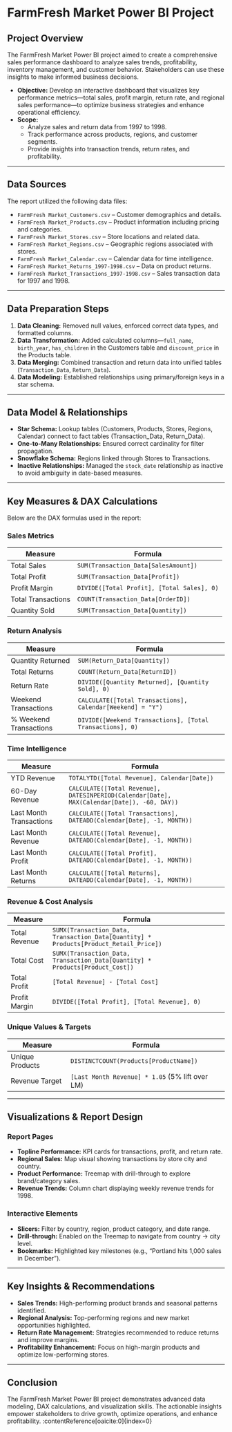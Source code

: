 # FarmFresh Market Power BI Project

## Project Overview  
The FarmFresh Market Power BI project aimed to create a comprehensive sales performance dashboard to analyze sales trends, profitability, inventory management, and customer behavior. Stakeholders can use these insights to make informed business decisions.

- **Objective:** Develop an interactive dashboard that visualizes key performance metrics—total sales, profit margin, return rate, and regional sales performance—to optimize business strategies and enhance operational efficiency.  
- **Scope:**  
  - Analyze sales and return data from 1997 to 1998.  
  - Track performance across products, regions, and customer segments.  
  - Provide insights into transaction trends, return rates, and profitability.

---

## Data Sources  
The report utilized the following data files:

- `FarmFresh Market_Customers.csv` – Customer demographics and details.  
- `FarmFresh Market_Products.csv` – Product information including pricing and categories.  
- `FarmFresh Market_Stores.csv` – Store locations and related data.  
- `FarmFresh Market_Regions.csv` – Geographic regions associated with stores.  
- `FarmFresh Market_Calendar.csv` – Calendar data for time intelligence.  
- `FarmFresh Market_Returns_1997-1998.csv` – Data on product returns.  
- `FarmFresh Market_Transactions_1997-1998.csv` – Sales transaction data for 1997 and 1998.

---

## Data Preparation Steps  
1. **Data Cleaning:** Removed null values, enforced correct data types, and formatted columns.  
2. **Data Transformation:** Added calculated columns—`full_name`, `birth_year`, `has_children` in the Customers table and `discount_price` in the Products table.  
3. **Data Merging:** Combined transaction and return data into unified tables (`Transaction_Data`, `Return_Data`).  
4. **Data Modeling:** Established relationships using primary/foreign keys in a star schema.

---

## Data Model & Relationships  
- **Star Schema:** Lookup tables (Customers, Products, Stores, Regions, Calendar) connect to fact tables (Transaction_Data, Return_Data).  
- **One-to-Many Relationships:** Ensured correct cardinality for filter propagation.  
- **Snowflake Schema:** Regions linked through Stores to Transactions.  
- **Inactive Relationships:** Managed the `stock_date` relationship as inactive to avoid ambiguity in date-based measures.

---

## Key Measures & DAX Calculations  
Below are the DAX formulas used in the report:

### Sales Metrics  
| Measure                | Formula                                                    |
|------------------------|------------------------------------------------------------|
| Total Sales            | `SUM(Transaction_Data[SalesAmount])`                       |
| Total Profit           | `SUM(Transaction_Data[Profit])`                            |
| Profit Margin          | `DIVIDE([Total Profit], [Total Sales], 0)`                 |
| Total Transactions     | `COUNT(Transaction_Data[OrderID])`                         |
| Quantity Sold          | `SUM(Transaction_Data[Quantity])`                          |

### Return Analysis  
| Measure                | Formula                                                                                   |
|------------------------|-------------------------------------------------------------------------------------------|
| Quantity Returned      | `SUM(Return_Data[Quantity])`                                                              |
| Total Returns          | `COUNT(Return_Data[ReturnID])`                                                            |
| Return Rate            | `DIVIDE([Quantity Returned], [Quantity Sold], 0)`                                         |
| Weekend Transactions   | `CALCULATE([Total Transactions], Calendar[Weekend] = "Y")`                                |
| % Weekend Transactions | `DIVIDE([Weekend Transactions], [Total Transactions], 0)`                                 |

### Time Intelligence  
| Measure                 | Formula                                                                                 |
|-------------------------|-----------------------------------------------------------------------------------------|
| YTD Revenue             | `TOTALYTD([Total Revenue], Calendar[Date])`                                              |
| 60-Day Revenue          | `CALCULATE([Total Revenue], DATESINPERIOD(Calendar[Date], MAX(Calendar[Date]), -60, DAY))` |
| Last Month Transactions | `CALCULATE([Total Transactions], DATEADD(Calendar[Date], -1, MONTH))`                    |
| Last Month Revenue      | `CALCULATE([Total Revenue], DATEADD(Calendar[Date], -1, MONTH))`                         |
| Last Month Profit       | `CALCULATE([Total Profit], DATEADD(Calendar[Date], -1, MONTH))`                          |
| Last Month Returns      | `CALCULATE([Total Returns], DATEADD(Calendar[Date], -1, MONTH))`                         |

### Revenue & Cost Analysis  
| Measure         | Formula                                                                                     |
|-----------------|---------------------------------------------------------------------------------------------|
| Total Revenue   | `SUMX(Transaction_Data, Transaction_Data[Quantity] * Products[Product_Retail_Price])`       |
| Total Cost      | `SUMX(Transaction_Data, Transaction_Data[Quantity] * Products[Product_Cost])`               |
| Total Profit    | `[Total Revenue] - [Total Cost]`                                                            |
| Profit Margin   | `DIVIDE([Total Profit], [Total Revenue], 0)`                                                |

### Unique Values & Targets  
| Measure           | Formula                                           |
|-------------------|---------------------------------------------------|
| Unique Products   | `DISTINCTCOUNT(Products[ProductName])`            |
| Revenue Target    | `[Last Month Revenue] * 1.05` (5% lift over LM)   |

---

## Visualizations & Report Design  

### Report Pages  
- **Topline Performance:** KPI cards for transactions, profit, and return rate.  
- **Regional Sales:** Map visual showing transactions by store city and country.  
- **Product Performance:** Treemap with drill-through to explore brand/category sales.  
- **Revenue Trends:** Column chart displaying weekly revenue trends for 1998.

### Interactive Elements  
- **Slicers:** Filter by country, region, product category, and date range.  
- **Drill-through:** Enabled on the Treemap to navigate from country → city level.  
- **Bookmarks:** Highlighted key milestones (e.g., “Portland hits 1,000 sales in December”).

---

## Key Insights & Recommendations  
- **Sales Trends:** High-performing product brands and seasonal patterns identified.  
- **Regional Analysis:** Top-performing regions and new market opportunities highlighted.  
- **Return Rate Management:** Strategies recommended to reduce returns and improve margins.  
- **Profitability Enhancement:** Focus on high-margin products and optimize low-performing stores.

---

## Conclusion  
The FarmFresh Market Power BI project demonstrates advanced data modeling, DAX calculations, and visualization skills. The actionable insights empower stakeholders to drive growth, optimize operations, and enhance profitability. :contentReference[oaicite:0]{index=0}
